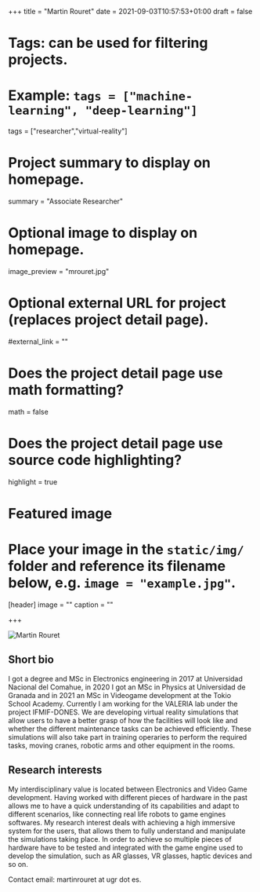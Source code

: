 +++
title = "Martin Rouret"
date = 2021-09-03T10:57:53+01:00
draft = false

# Tags: can be used for filtering projects.
# Example: `tags = ["machine-learning", "deep-learning"]`
tags = ["researcher","virtual-reality"]

# Project summary to display on homepage.
summary = "Associate Researcher"

# Optional image to display on homepage.
image_preview = "mrouret.jpg"

# Optional external URL for project (replaces project detail page).
#external_link = ""

# Does the project detail page use math formatting?
math = false

# Does the project detail page use source code highlighting?
highlight = true

# Featured image
# Place your image in the `static/img/` folder and reference its filename below, e.g. `image = "example.jpg"`.
[header]
image = ""
caption = ""

+++

![Martin Rouret](/img/mrouret.jpg)

## Short bio

I got a degree and MSc in Electronics engineering in 2017 at Universidad Nacional del Comahue, in 2020 I got an MSc in Physics at Universidad de Granada and in 2021 an MSc in Videogame development at the Tokio School Academy.
Currently I am working for the VALERIA lab under the project IFMIF-DONES. We are developing virtual reality simulations that allow users to have a better grasp of how the facilities will look like and whether the different maintenance tasks can be achieved efficiently. These simulations will also take part in training operaries to perform the required tasks, moving cranes, robotic arms and other equipment in the rooms.

## Research interests

My interdisciplinary value is located between Electronics and Video Game development. Having worked with different pieces of hardware in the past allows me to have a quick understanding of its capabilities and adapt to different scenarios, like connecting real life robots to game engines softwares. My research interest deals with achieving a high immersive system for the users, that allows them to fully understand and manipulate the simulations taking place.
In order to achieve so multiple pieces of hardware have to be tested and integrated with the game engine used to develop the simulation, such as AR glasses, VR glasses, haptic devices and so on.

Contact email: martinrouret at ugr dot es.
